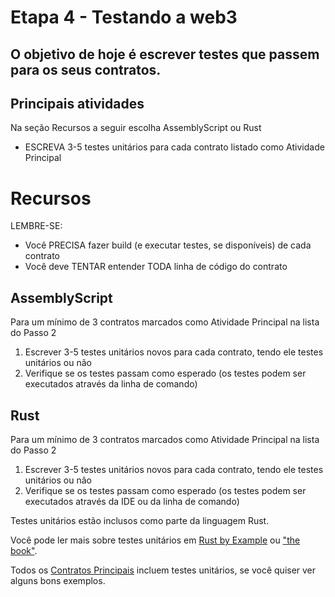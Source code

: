 # Etapa 4 - Testando a web3

## O objetivo de hoje é escrever testes que passem para os seus contratos.

## Principais atividades

Na seção Recursos a seguir escolha AssemblyScript ou Rust

* ESCREVA 3-5 testes unitários para cada contrato listado como Atividade Principal

# Recursos

LEMBRE-SE:

* Você PRECISA fazer build (e executar testes, se disponíveis) de cada contrato
* Você deve TENTAR entender TODA linha de código do contrato

## AssemblyScript

Para um mínimo de 3 contratos marcados como Atividade Principal na lista do Passo 2

1. Escrever 3-5 testes unitários novos para cada contrato, tendo ele testes unitários ou não
2. Verifique se os testes passam como esperado (os testes podem ser executados através da linha de comando)

## Rust

Para um mínimo de 3 contratos marcados como Atividade Principal na lista do Passo 2

1. Escrever 3-5 testes unitários novos para cada contrato, tendo ele testes unitários ou não
2. Verifique se os testes passam como esperado (os testes podem ser executados através da IDE ou da linha de comando)

Testes unitários estão inclusos como parte da linguagem Rust.

Você pode ler mais sobre testes unitários em [Rust by Example](https://doc.rust-lang.org/rust-by-example/testing/unit_testing.html) ou ["the book"](https://doc.rust-lang.org/book/ch11-01-writing-tests.html).

Todos os [Contratos Principais](https://github.com/near/core-contracts) incluem testes unitários, se você quiser ver alguns bons exemplos.
